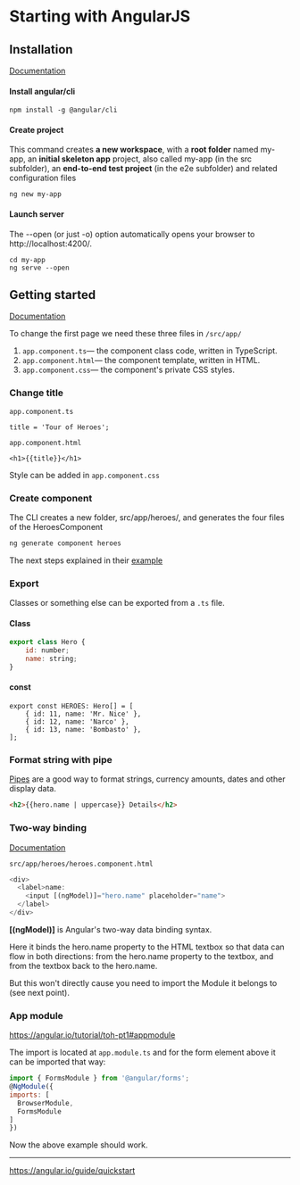 # Starting with AngularJS

## Installation
[Documentation](https://angular.io/guide/quickstart)
#### Install angular/cli
```
npm install -g @angular/cli
```

#### Create project
This command creates **a new workspace**, with a **root folder** named my-app, an **initial skeleton app** project, also called my-app (in the src subfolder), an **end-to-end test project** (in the e2e subfolder) and related configuration files  
```
ng new my-app
```
#### Launch server
The --open (or just -o) option automatically opens your browser to http://localhost:4200/.

```
cd my-app
ng serve --open
```

## Getting started

[Documentation](https://angular.io/guide/quickstart#step-4-edit-your-first-angular-component)

To change the first page we need these three files in `/src/app/`
1. `app.component.ts`— the component class code, written in TypeScript.
2. `app.component.html`— the component template, written in HTML.
3. `app.component.css`— the component's private CSS styles.

### Change title
`app.component.ts`
```angular
title = 'Tour of Heroes';
```

`app.component.html`
```
<h1>{{title}}</h1>
```

Style can be added in `app.component.css`

### Create component
The CLI creates a new folder, src/app/heroes/, and generates the four files of the HeroesComponent
```cmd
ng generate component heroes
```
The next steps explained in their [example](https://angular.io/tutorial/toh-pt1#selector)

### Export
Classes or something else can be exported from a `.ts` file. 

#### Class
```js
export class Hero {
    id: number;
    name: string;
}
```
#### const
```
export const HEROES: Hero[] = [
    { id: 11, name: 'Mr. Nice' },
    { id: 12, name: 'Narco' },
    { id: 13, name: 'Bombasto' },
];
```

### Format string with pipe
[Pipes](https://angular.io/guide/pipes) are a good way to format strings, currency amounts, dates and other display data.
```html
<h2>{{hero.name | uppercase}} Details</h2>
```

### Two-way binding
[Documentation](https://angular.io/tutorial/toh-pt1#two-way-binding)

`src/app/heroes/heroes.component.html`
```js
<div>
  <label>name:
    <input [(ngModel)]="hero.name" placeholder="name">
  </label>
</div>
```
**[(ngModel)]** is Angular's two-way data binding syntax.

Here it binds the hero.name property to the HTML textbox so that data can flow in both directions: from the hero.name property to the textbox, and from the textbox back to the hero.name.

But this won't directly cause you need to import the Module it belongs to (see next point).

### App module
https://angular.io/tutorial/toh-pt1#appmodule

The import is located at `app.module.ts` and for the form element above it can be imported that way:
```js
import { FormsModule } from '@angular/forms';
@NgModule({
imports: [
  BrowserModule,
  FormsModule
]
})
```
Now the above example should work.


----

https://angular.io/guide/quickstart
